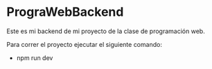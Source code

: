 # PrograWebBackend
Este es mi backend de mi proyecto de la clase de programación web. 

Para correr el proyecto ejecutar el siguiente comando:
- npm run dev 

